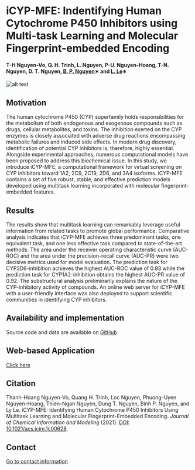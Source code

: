 # iCYP-MFE: Indentifying Human Cytochrome P450 Inhibitors using Multi-task Learning and Molecular Fingerprint-embedded Encoding

#### T-H Nguyen-Vo, Q. H. Trinh, L. Nguyen, P-U. Nguyen-Hoang, T-N. Nguyen, D. T. Nguyen, [B. P. Nguyen](https://homepages.ecs.vuw.ac.nz/~nguyenb5/about.html)∗ and [L. Le](http://cbc.bio.hcmiu.edu.vn/)∗

![alt text](https://github.com/mldlproject/2020-CYP450-mCNN/blob/main/CYP450_abs0.svg)

## Motivation
The human cytochrome P450 (CYP) superfamily holds responsibilities for the metabolism of both endogenous and exogenous compounds such as drugs, cellular metabolites, 
and toxins. The inhibition exerted on the CYP enzymes is closely associated with adverse drug reactions encompassing metabolic failures and induced side effects. 
In modern drug discovery, identification of potential CYP inhibitors is, therefore, highly essential. Alongside experimental approaches, numerous computational models 
have been proposed to address this biochemical issue. In this study, we introduce iCYP-MFE, a computational framework for virtual screening on CYP inhibitors toward 1A2, 
2C9, 2C19, 2D6, and 3A4 isoforms. iCYP-MFE contains a set of five robust, stable, and effective prediction models developed using multitask learning incorporated with 
molecular fingerprint-embedded features. 

## Results
The results show that multitask learning can remarkably leverage useful information from related tasks to promote global performance. Comparative analysis indicates that iCYP-MFE achieves three predominant tasks, one equivalent task, and one less effective task compared to state-of-the-art methods. The area under the receiver operating characteristic curve (AUC-ROC) and the area under the precision-recall curve (AUC-PR) were two decisive metrics used for model evaluation. The prediction task for CYP2D6-inhibition achieves the highest AUC-ROC value of 0.93 while the prediction task for CYP1A2-inhibition obtains the highest AUC-PR value of 0.92. The substructural analysis preliminarily explains the nature of the CYP-inhibitory activity of compounds. An online web server for iCYP-MFE with a user-friendly interface was also deployed to support scientific communities in identifying CYP inhibitors.


## Availability and implementation
Source code and data are available on [GitHub](https://github.com/mldlproject/2021-iCYP-MFE)

## Web-based Application
[Click here](http://13.238.182.15:8888/)

## Citation
Thanh-Hoang Nguyen-Vo, Quang H. Trinh, Loc Nguyen, Phuong-Uyen Nguyen-Hoang, Thien-Ngan Nguyen, Dung T. Nguyen, Binh P. Nguyen, and Ly Le. iCYP-MFE: Identifying Human Cytochrome P450 Inhibitors Using Multitask Learning and Molecular Fingerprint-Embedded Encoding. *Journal of Chemical Information and Modeling* (2021). [DOI: 10.1021/acs.jcim.1c00628](https://pubs.acs.org/doi/10.1021/acs.jcim.1c00628).

## Contact 
[Go to contact information](https://homepages.ecs.vuw.ac.nz/~nguyenb5/contact.html)
